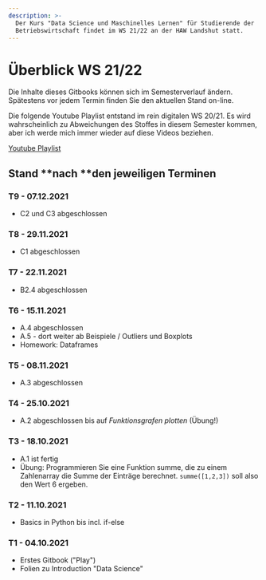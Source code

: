 ```yaml
---
description: >-
  Der Kurs "Data Science und Maschinelles Lernen" für Studierende der
  Betriebswirtschaft findet im WS 21/22 an der HAW Landshut statt.
---
```


# Überblick WS 21/22

Die Inhalte dieses Gitbooks können sich im Semesterverlauf ändern. Spätestens vor jedem Termin finden Sie den aktuellen Stand on-line.

Die folgende Youtube Playlist entstand im rein digitalen WS 20/21. Es wird wahrscheinlich zu Abweichungen des Stoffes in diesem Semester kommen, aber ich werde mich immer wieder auf diese Videos beziehen.

[Youtube Playlist](https://youtube.com/playlist?list=PLfGN40VwjduJPvtP9QUjC0rjM6-ePT9bg)

## Stand **nach **den jeweiligen Terminen

### T9 - 07.12.2021

- C2 und C3 abgeschlossen



### T8 - 29.11.2021

- C1 abgeschlossen

  

### T7 - 22.11.2021

- B2.4 abgeschlossen

   

### T6 - 15.11.2021

- A.4 abgeschlossen
- A.5 - dort weiter ab Beispiele / Outliers und Boxplots
- Homework: Dataframes 

### T5 - 08.11.2021

- A.3 abgeschlossen

### T4 - 25.10.2021

* A.2 abgeschlossen bis auf _Funktionsgrafen plotten_ (Übung!)

### T3 - 18.10.2021

* A.1 ist fertig
* Übung: Programmieren Sie eine Funktion summe, die zu einem Zahlenarray die Summe  der Einträge berechnet. `summe([1,2,3])` soll also den Wert 6 ergeben.

### T2 - 11.10.2021

* Basics in Python bis incl. if-else

### T1 - 04.10.2021&#x20;

* Erstes Gitbook ("Play")
* Folien zu Introduction "Data Science"
